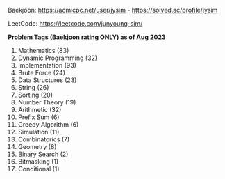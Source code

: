 Baekjoon: https://acmicpc.net/user/jysim - https://solved.ac/profile/jysim

LeetCode: https://leetcode.com/junyoung-sim/

**Problem Tags (Baekjoon rating ONLY) as of Aug 2023**

1. Mathematics (83)
2. Dynamic Programming (32)
3. Implementation (93)
4. Brute Force (24)
5. Data Structures (23)
6. String (26)
7. Sorting (20)
8. Number Theory (19)
9. Arithmetic (32)
10. Prefix Sum (6)
11. Greedy Algorithm (6)
12. Simulation (11)
13. Combinatorics (7)
14. Geometry (8)
15. Binary Search (2)
16. Bitmasking (1)
17. Conditional (1)